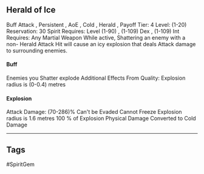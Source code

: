 ## Herald of Ice
Buff
Attack , Persistent , AoE , Cold , Herald , Payoff
Tier: 4
Level: (1-20)
Reservation: 30 Spirit
Requires: Level (1-90) , (1-109) Dex , (1-109) Int
Requires: Any Martial Weapon
While active, Shattering an enemy with a non- Herald Attack Hit will cause an icy explosion that deals Attack damage to surrounding enemies.
#### Buff
Enemies you Shatter explode
Additional Effects From Quality:
Explosion radius is (0-0.4) metres
#### Explosion
Attack Damage: (70-286)%
Can't be Evaded
Cannot Freeze
Explosion radius is 1.6 metres
100 % of Explosion Physical Damage Converted to Cold Damage

---
## Tags
#SpiritGem
